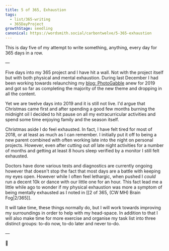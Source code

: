 ```yaml
---
title: 5 of 365, Exhaustion
tags: 
  - list/365-writing
  - 365DayProject
growthStage: seedling
canonical: https://wordsmith.social/carbontwelve/5-365-exhaustion
---
```


This is day five of my attempt to write something, anything, every day for 365 days in a row.

—

Five days into my 365 project and I have hit a wall. Not with the project itself but with both physical and mental exhaustion. During last December I had been working towards relaunching my [blog: PhotoGabble](https://www.photogabble.co.uk) anew for 2019 and got so far as completing the majority of the new theme and dropping in all the content.

Yet we are twelve days into 2019 and it is still not live. I'd argue that Christmas came first and after spending a good few months burning the midnight oil I decided to hit pause on all my extracurricular activities and spend some time enjoying family and the season itself.

Christmas aside I do feel exhausted. In fact, I have felt tired for most of 2018, or at least as much as I can remember. I initially put it off to being a new parent combined with often working late into the night on personal projects. However, even after cutting out _all_ late night activities for a number of months and getting at least 8 hours sleep verified by a monitor I still felt exhausted.

Doctors have done various tests and diagnostics are currently ongoing however that doesn't stop the fact that most days are a battle with keeping my eyes open. However while I often feel lethargic, when pushed I _could_ run a decent 10k or dance with our little one for an hour. This fact lead me a little while ago to wonder if my physical exhaustion was more a symptom of being mentally exhausted as I noted in [[2 of 365, (CW MH) Brain Fog|2/365]].

It will take time, these things normally do, but I will work towards improving my surroundings in order to help with my head-space. In addition to that I will also make time for more exercise and organise my task list into three distinct groups: to-do now, to-do later and never to-do.

—

🌻